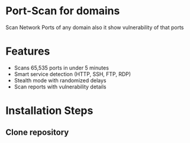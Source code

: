 # Port-Scan for domains

Scan Network Ports of any domain also it show vulnerability of that ports

# Features

<ul>
  <li>Scans 65,535 ports in under 5 minutes</li>
  <li>Smart service detection (HTTP, SSH, FTP, RDP)</li>
  <li>Stealth mode with randomized delays</li>
  <li>Scan reports with vulnerability details</li>
</ul>

# Installation Steps
## Clone repository

